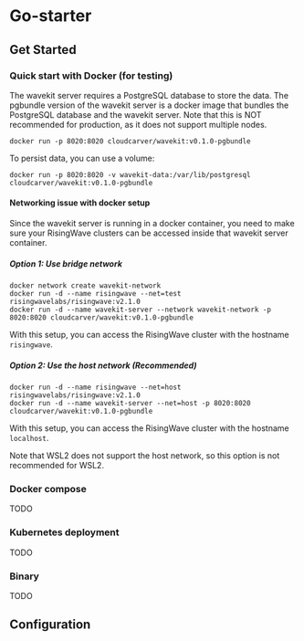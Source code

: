 # Go-starter 

## Get Started

### Quick start with Docker (for testing)

The wavekit server requires a PostgreSQL database to store the data. The pgbundle version of the wavekit server is a docker image that bundles the PostgreSQL database and the wavekit server. Note that this is NOT recommended for production, as it does not support multiple nodes.

```shell
docker run -p 8020:8020 cloudcarver/wavekit:v0.1.0-pgbundle
```

To persist data, you can use a volume:

```shell
docker run -p 8020:8020 -v wavekit-data:/var/lib/postgresql cloudcarver/wavekit:v0.1.0-pgbundle
```

#### Networking issue with docker setup

Since the wavekit server is running in a docker container, you need to make sure your RisingWave clusters can be accessed inside that wavekit server container.

##### Option 1: Use bridge network

```shell
docker network create wavekit-network
docker run -d --name risingwave --net=test risingwavelabs/risingwave:v2.1.0
docker run -d --name wavekit-server --network wavekit-network -p 8020:8020 cloudcarver/wavekit:v0.1.0-pgbundle
```

With this setup, you can access the RisingWave cluster with the hostname `risingwave`.

##### Option 2: Use the host network (Recommended)

```shell
docker run -d --name risingwave --net=host risingwavelabs/risingwave:v2.1.0
docker run -d --name wavekit-server --net=host -p 8020:8020 cloudcarver/wavekit:v0.1.0-pgbundle
```

With this setup, you can access the RisingWave cluster with the hostname `localhost`.

Note that WSL2 does not support the host network, so this option is not recommended for WSL2.

### Docker compose

TODO

### Kubernetes deployment

TODO


### Binary

TODO

## Configuration


